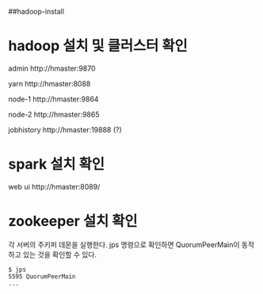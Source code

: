 ##hadoop-install

# hadoop 설치 및 클러스터 확인

admin http://hmaster:9870

yarn http://hmaster:8088

node-1 http://hmaster:9864

node-2 http://hmaster:9865

jobhistory http://hmaster:19888 (?)


#  spark 설치 확인
web ui http://hmaster:8089/

#  zookeeper 설치 확인
각 서버의 주키퍼 데몬을 실행한다.
jps 명령으로 확인하면 QuorumPeerMain이 동작하고 있는 것을 확인할 수 있다.

```
$ jps
5595 QuorumPeerMain
...
```
